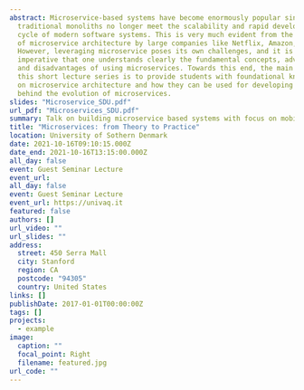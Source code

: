 ```yaml
---
abstract: Microservice-based systems have become enormously popular since
  traditional monoliths no longer meet the scalability and rapid development
  cycle of modern software systems. This is very much evident from the adoption
  of microservice architecture by large companies like Netflix, Amazon, etc.
  However, leveraging microservice poses its own challenges, and it is
  imperative that one understands clearly the fundamental concepts, advantages,
  and disadvantages of using microservices. Towards this end, the main goal of
  this short lecture series is to provide students with foundational knowledge
  on microservice architecture and how they can be used for developing mobile applications, with a background on the history and motivation
  behind the evolution of microservices.
slides: "Microservice_SDU.pdf"
url_pdf: "Microservices_SDU.pdf"
summary: Talk on building microservice based systems with focus on mobile Apps
title: "Microservices: from Theory to Practice"
location: University of Sothern Denmark
date: 2021-10-16T09:10:15.000Z
date_end: 2021-10-16T13:15:00.000Z
all_day: false
event: Guest Seminar Lecture
event_url:
all_day: false
event: Guest Seminar Lecture
event_url: https://univaq.it
featured: false
authors: []
url_video: ""
url_slides: ""
address:
  street: 450 Serra Mall
  city: Stanford
  region: CA
  postcode: "94305"
  country: United States
links: []
publishDate: 2017-01-01T00:00:00Z
tags: []
projects:
  - example
image:
  caption: ""
  focal_point: Right
  filename: featured.jpg
url_code: ""
---
```

